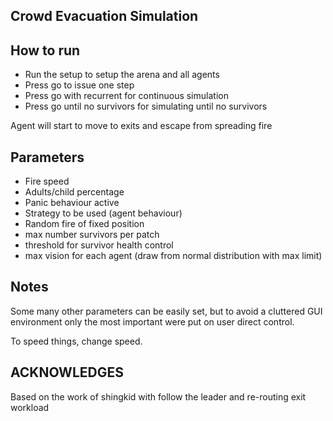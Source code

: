 ## Crowd Evacuation Simulation

## How to run
* Run the setup to setup the arena and all agents
* Press go to issue one step
* Press go with recurrent for continuous simulation
* Press go until no survivors for simulating until no survivors

Agent will start to move to exits and escape from spreading fire

## Parameters
* Fire speed
* Adults/child percentage
* Panic behaviour active
* Strategy to be used (agent behaviour)
* Random fire of fixed position
* max number survivors per patch
* threshold for survivor health control
* max vision for each agent (draw from normal distribution with max limit)

## Notes

Some many other parameters can be easily set, but to avoid a cluttered GUI environment
only the most important were put on user direct control.

To speed things, change speed.

## ACKNOWLEDGES
Based on the work of shingkid with follow the leader and re-routing exit workload
